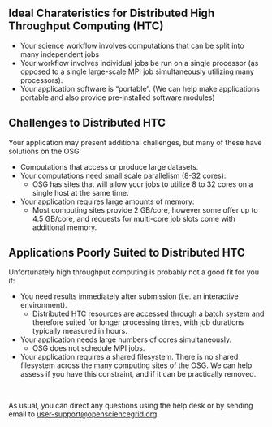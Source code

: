 [title]: - "Is High Throughput Computing for you?"


## Ideal Charateristics for Distributed High Throughput Computing (HTC)

-   Your science workflow involves computations that can be split into many
    independent jobs
-   Your workflow involves individual jobs be run on a single processor (as opposed to a single
    large-scale MPI job simultaneously utilizing many processors).
-   Your application software is “portable”. (We can help make applications portable and also provide pre-installed software modules)



## Challenges to Distributed HTC

Your application may present additional challenges, but many of these have solutions on the OSG:

-   Computations that access or produce large datasets. 
-   Your computations need small scale parallelism (8-32 cores):
    -   OSG has sites that will allow your jobs to utilize 8 to 32 cores on a single 
        host at the same time. 
-   Your application requires large amounts of memory:
    -   Most computing sites provide 2 GB/core, however some offer up to 4.5 GB/core, and requests for multi-core job slots come with additional memory.
    

## Applications Poorly Suited to Distributed HTC

Unfortunately high throughput computing is probably not a good fit for you if:

-   You need results immediately after submission (i.e. an interactive environment).
    -   Distributed HTC resources are accessed through a batch system and therefore suited for longer processing times, with job durations typically measured in hours. 
-   Your application needs large numbers of cores simultaneously.
    -   OSG does not schedule MPI jobs. 
-   Your application requires a shared filesystem. There is no shared filesystem across the many computing sites of the OSG. We can help assess if you have this constraint, and if it can be practically removed.

&nbsp;

As usual, you can direct any questions using the help desk or by sending email 
to [user-support@opensciencegrid.org](mailto:support@opensciencegrid.org).
